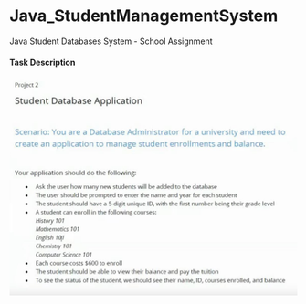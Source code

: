 # Java_StudentManagementSystem
Java Student Databases System - School Assignment

#### Task Description
![](JavaStudent.JPG)
